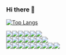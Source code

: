 ### Hi there 👋


[![Top Langs](https://github-readme-stats.vercel.app/api/top-langs/?username=YubinShin&layout=compact)](https://github.com/anuraghazra/github-readme-stats)

<div style="display:flex">
<img src="https://img.shields.io/badge/HTML5-E34F26?style=flat-square&logo=HTML5&logoColor=white"/>
<img src="https://img.shields.io/badge/CSS3-1572B6?style=flat-square&logo=CSS3&logoColor=white"/>
<img src="https://img.shields.io/badge/JavaScript-F7DF1E?style=flat-square&logo=JavaScript&logoColor=white"/>
<img src="https://img.shields.io/badge/React-61DAFB?style=flat-square&logo=React&logoColor=white"/>
                    <img src="https://img.shields.io/badge/React-61DAFB?style=flat-square&logo=React&logoColor=white"/>
                <img src="https://img.shields.io/badge/Next.js-000000?style=flat-square&logo=nextdotjs&logoColor=white"/>   
</div>
<div style="display:flex">
<img src="https://img.shields.io/badge/Node.js-339933?style=flat-square&logo=Node.js&logoColor=white"/>
                <img src="https://img.shields.io/badge/express-000000?style=flat-square&logo=express&logoColor=white"/>

<img src="https://img.shields.io/badge/Linux-FCC624?style=flat-square&logo=linux&logoColor=white"/>
                <img src="https://img.shields.io/badge/mongoose-880000?style=flat-square&logo=mongoose&logoColor=white"/>
                <img src="https://img.shields.io/badge/NestJS-E0234E?style=flat-square&logo=nestjs&logoColor=white"/>
                    <img src="https://img.shields.io/badge/Python-3776AB?style=flat-square&logo=python&logoColor=white"/>
                    <img src="https://img.shields.io/badge/FastAPI-009688?style=flat-square&logo=fastapi&logoColor=white"/>
</div>

  <div style="display:flex">
                <img src="https://img.shields.io/badge/mongodb-47A248?style=flat-square&logo=mongodb&logoColor=white"/>
                <img src="https://img.shields.io/badge/AmazoneS3-569A31?style=flat-square&logo=amazons3&logoColor=white"/>
                    <img src="https://img.shields.io/badge/mysql-4479A1?style=flat-square&logo=mysql&logoColor=white"/>
                <img src="https://img.shields.io/badge/postgresql-4169E1?style=flat-square&logo=mysql&logoColor=white"/>
<!--                 <img src="https://img.shields.io/badge/Kubernetes-326CE5?style=flat-square&logo=kubernetes&logoColor=white"/>
                <img src="https://img.shields.io/badge/docker-2496ED?style=flat-square&logo=docker&logoColor=white"/>     -->
                <img src="https://img.shields.io/badge/googlecloud-4285F4?style=flat-square&logo=googlecloud&logoColor=white"/>           
<!--                 <img src="https://img.shields.io/badge/Jest-C21325?style=flat-square&logo=jest&logoColor=white"/>         -->
                <img src="https://img.shields.io/badge/Slack-4A154B?style=flat-square&logo=Slack&logoColor=white"/>
                <img src="https://img.shields.io/badge/Discord-5865F2?style=flat-square&logo=Discord&logoColor=white"/>
                <img src="https://img.shields.io/badge/notion-000000?style=flat-square&logo=notion&logoColor=white"/>
                <img src="https://img.shields.io/badge/Figma-F24E1E?style=flat-square&logo=figma&logoColor=white"/>
  </div>

<!--
**YubinShin/YubinShin** is a ✨ _special_ ✨ repository because its `README.md` (this file) appears on your GitHub profile.

Here are some ideas to get you started:

- 🔭 I’m currently working on ...
- 🌱 I’m currently learning ...
- 👯 I’m looking to collaborate on ...
- 🤔 I’m looking for help with ...
- 💬 Ask me about ...
- 📫 How to reach me: ...
- 😄 Pronouns: ...
- ⚡ Fun fact: ...
-->
